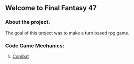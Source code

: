 ## Welcome to Final Fantasy 47

### About the project.
The goal of this project was to make a turn based rpg game. 

### Code Game Mechanics:
1. [Combat](Turn-based-combat/wiki/Combat)
